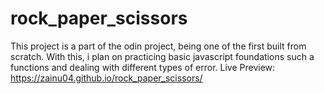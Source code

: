 # rock_paper_scissors
This project is a part of the odin project, being one of the first built from scratch. With this, i plan on practicing basic javascript foundations such a functions and dealing with different types of error. 
Live Preview: https://zainu04.github.io/rock_paper_scissors/
